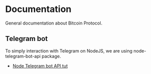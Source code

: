 # Documentation

General documentation about Bitcoin Protocol.

## Telegram bot

To simply interaction with Telegram on NodeJS, we are using node-telegram-bot-api package.

* [Node Telegram bot API tut](https://github.com/hosein2398/node-telegram-bot-api-tutorial)
